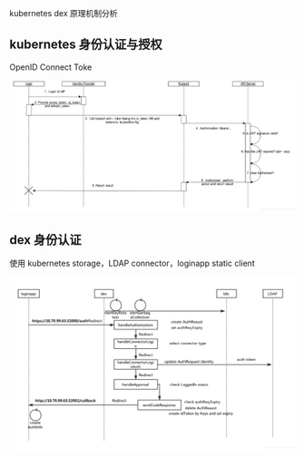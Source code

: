kubernetes dex 原理机制分析


## kubernetes 身份认证与授权

OpenID Connect Toke

![在这里插入图片描述](img/20181108142619330.png)

## dex 身份认证

使用 kubernetes storage，LDAP connector，loginapp static client

![在这里插入图片描述](img/20181108143136593.png)